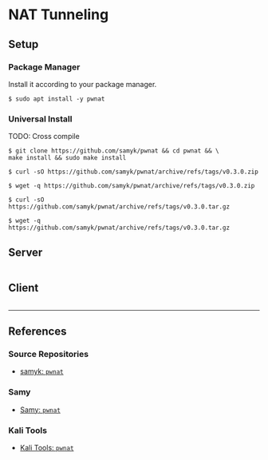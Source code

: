 # NAT Tunneling

## Setup

### Package Manager

Install it according to your package manager.

```
$ sudo apt install -y pwnat
```

### Universal Install

TODO: Cross compile

```
$ git clone https://github.com/samyk/pwnat && cd pwnat && \
make install && sudo make install
```

```
$ curl -sO https://github.com/samyk/pwnat/archive/refs/tags/v0.3.0.zip

$ wget -q https://github.com/samyk/pwnat/archive/refs/tags/v0.3.0.zip
```

```
$ curl -sO https://github.com/samyk/pwnat/archive/refs/tags/v0.3.0.tar.gz

$ wget -q https://github.com/samyk/pwnat/archive/refs/tags/v0.3.0.tar.gz
```

## Server

```

```

## Client

```

```

---
## References

### Source Repositories

- [samyk: `pwnat`](https://github.com/samyk/pwnat)

### Samy

- [Samy: `pwnat`](https://samy.pl/pwnat/)

### Kali Tools

- [Kali Tools: `pwnat`](https://www.kali.org/tools/pwnat/)